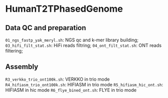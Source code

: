 # HumanT2TPhasedGenome
## Data QC and preparation
```01_ngs_fastp_yak_meryl.sh```: NGS qc and k-mer library building; 
```03_hifi_filt_stat.sh```: HiFi reads filtring; 
```04_ont_filt_stat.sh```: ONT reads filtering; 

## Assembly 
```R3_verkko_trio_ont100k.sh```: VERKKO in trio mode 
```R4_hifiasm_trio_ont100k.sh```: HIFIASM in trio mode 
```R5_hifiasm_hic_ont.sh```: HIFIASM in hic mode 
```R6_flye_bined_ont.sh```: FLYE in trio mode 
